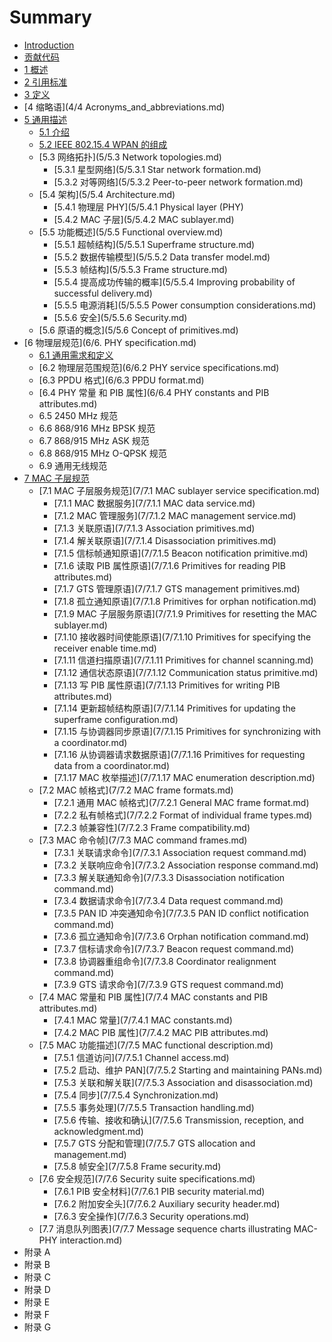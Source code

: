 # Summary

* [Introduction](README.md)
* [贡献代码](contribution.md)
* [1 概述](1/1.Overview.md)
* [2 引用标准](2/2.Normative_references.md)
* [3 定义](3/3.Definitions.md)
* [4 缩略语](4/4 Acronyms_and_abbreviations.md)
* [5 通用描述](5/5.General_description.md)
   * [5.1 介绍](5/5.1.Introduction.md)
   * [5.2  IEEE 802.15.4 WPAN 的组成](5/5.2.omponents_of_the_IEEE_802.15.4_WPAN.md)
   * [5.3 网络拓扑](5/5.3 Network topologies.md)
       * [5.3.1 星型网络](5/5.3.1 Star network formation.md)
       * [5.3.2 对等网络](5/5.3.2 Peer-to-peer network formation.md)
   * [5.4 架构](5/5.4 Architecture.md)
       * [5.4.1 物理层 PHY](5/5.4.1 Physical layer (PHY)
       * [5.4.2 MAC 子层](5/5.4.2 MAC sublayer.md)
   * [5.5 功能概述](5/5.5 Functional overview.md)
       * [5.5.1 超帧结构](5/5.5.1 Superframe structure.md)
       * [5.5.2 数据传输模型](5/5.5.2 Data transfer model.md)
       * [5.5.3 帧结构](5/5.5.3 Frame structure.md)
       * [5.5.4 提高成功传输的概率](5/5.5.4 Improving probability of successful delivery.md)
       * [5.5.5 电源消耗](5/5.5.5 Power consumption considerations.md)
       * [5.5.6 安全](5/5.5.6 Security.md)
   * [5.6 原语的概念](5/5.6 Concept of primitives.md)
* [6 物理层规范](6/6. PHY specification.md)
   * [6.1 通用需求和定义](6/6.1.General_requirements_and_definitions.md)
   * [6.2 物理层范围规范](6/6.2 PHY service specifications.md)
   * [6.3 PPDU 格式](6/6.3 PPDU format.md)
   * [6.4 PHY 常量 和 PIB 属性](6/6.4 PHY constants and PIB attributes.md)
   * 6.5 2450 MHz 规范
   * 6.6 868/916 MHz BPSK 规范
   * 6.7 868/915 MHz ASK 规范
   * 6.8 868/915 MHz O-QPSK 规范
   * 6.9 通用无线规范
* [7 MAC 子层规范](7/7.MAC_sublayer_specification.md)
   * [7.1 MAC 子层服务规范](7/7.1 MAC sublayer service specification.md)
       * [7.1.1 MAC 数据服务](7/7.1.1 MAC data service.md)
       * [7.1.2 MAC 管理服务](7/7.1.2 MAC management service.md)
       * [7.1.3 关联原语](7/7.1.3 Association primitives.md)
       * [7.1.4 解关联原语](7/7.1.4 Disassociation primitives.md)
       * [7.1.5 信标帧通知原语](7/7.1.5 Beacon notification primitive.md)
       * [7.1.6 读取 PIB 属性原语](7/7.1.6 Primitives for reading PIB attributes.md)
       * [7.1.7 GTS  管理原语](7/7.1.7 GTS management primitives.md)
       * [7.1.8 孤立通知原语](7/7.1.8 Primitives for orphan notification.md)
       * [7.1.9 MAC 子层服务原语](7/7.1.9 Primitives for resetting the MAC sublayer.md)
       * [7.1.10 接收器时间使能原语](7/7.1.10 Primitives for specifying the receiver enable time.md)
       * [7.1.11 信道扫描原语](7/7.1.11 Primitives for channel scanning.md)
       * [7.1.12 通信状态原语](7/7.1.12 Communication status primitive.md)
       * [7.1.13 写 PIB 属性原语](7/7.1.13 Primitives for writing PIB attributes.md)
       * [7.1.14 更新超帧结构原语](7/7.1.14 Primitives for updating the superframe configuration.md)
       * [7.1.15 与协调器同步原语](7/7.1.15 Primitives for synchronizing with a coordinator.md)
       * [7.1.16 从协调器请求数据原语](7/7.1.16 Primitives for requesting data from a coordinator.md)
       * [7.1.17 MAC 枚举描述](7/7.1.17 MAC enumeration description.md)
   * [7.2 MAC 帧格式](7/7.2 MAC frame formats.md)
       * [7.2.1 通用 MAC 帧格式](7/7.2.1 General MAC frame format.md)
       * [7.2.2 私有帧格式](7/7.2.2 Format of individual frame types.md)
       * [7.2.3 帧兼容性](7/7.2.3 Frame compatibility.md)
   * [7.3 MAC 命令帧](7/7.3 MAC command frames.md)
       * [7.3.1 关联请求命令](7/7.3.1 Association request command.md)
       * [7.3.2 关联响应命令](7/7.3.2 Association response command.md)
       * [7.3.3 解关联通知命令](7/7.3.3 Disassociation notification command.md)
       * [7.3.4 数据请求命令](7/7.3.4 Data request command.md)
       * [7.3.5 PAN ID 冲突通知命令](7/7.3.5 PAN ID conflict notification command.md)
       * [7.3.6 孤立通知命令](7/7.3.6 Orphan notification command.md)
       * [7.3.7 信标请求命令](7/7.3.7 Beacon request command.md)
       * [7.3.8 协调器重组命令](7/7.3.8 Coordinator realignment command.md)
       * [7.3.9 GTS 请求命令](7/7.3.9 GTS request command.md)
   * [7.4 MAC 常量和 PIB 属性](7/7.4 MAC constants and PIB attributes.md)
       * [7.4.1 MAC 常量](7/7.4.1 MAC constants.md)
       * [7.4.2 MAC PIB 属性](7/7.4.2 MAC PIB attributes.md)
   * [7.5 MAC 功能描述](7/7.5 MAC functional description.md)
       * [7.5.1 信道访问](7/7.5.1 Channel access.md)
       * [7.5.2 启动、维护 PAN](7/7.5.2 Starting and maintaining PANs.md)
       * [7.5.3 关联和解关联](7/7.5.3 Association and disassociation.md)
       * [7.5.4 同步](7/7.5.4 Synchronization.md)
       * [7.5.5 事务处理](7/7.5.5 Transaction handling.md)
       * [7.5.6 传输、接收和确认](7/7.5.6 Transmission, reception, and acknowledgment.md)
       * [7.5.7 GTS 分配和管理](7/7.5.7 GTS allocation and management.md)
       * [7.5.8 帧安全](7/7.5.8 Frame security.md)
   * [7.6 安全规范](7/7.6 Security suite specifications.md)
       * [7.6.1 PIB 安全材料](7/7.6.1 PIB security material.md)
       * [7.6.2 附加安全头](7/7.6.2 Auxiliary security header.md)
       * [7.6.3 安全操作](7/7.6.3 Security operations.md)
   * [7.7 消息队列图表](7/7.7 Message sequence charts illustrating MAC-PHY interaction.md)
* 附录 A
* 附录 B
* 附录 C
* 附录 D
* 附录 E
* 附录 F
* 附录 G

